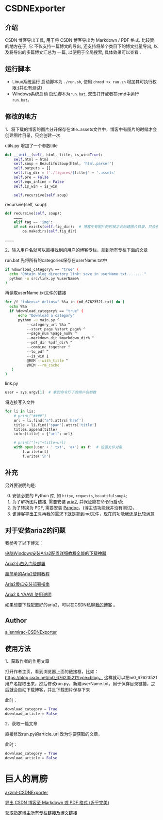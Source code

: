 # CSDNExporter

## 介绍

CSDN 博客导出工具, 用于将 CSDN 博客导出为 Markdown / PDF 格式. 比较赞的地方在于, 它
不仅支持一篇博文的导出, 还支持将某个类目下的博文批量导出, 以及将导出的多篇博文汇总为
一篇, 以便用于全局搜索, 具体效果可以查看 .

## 运行脚本

- Linux系统运行
  启动脚本为 `./run.sh`, 使用 `chmod +x run.sh` 增加其可执行权限;(并没有测试)
- Windows系统启动
  启动脚本为`run.bat`, 双击打开或者在cmd中运行`run.bat`。

## 修改的地方

1、将下载的博客的图片分开保存在title..assets文件中，博客中有图片的时候才会创建图片目录，只会创建一次

utils.py 增加了一个参数title

```python
def __init__(self, html, title, is_win=True):
    self.html = html
    self.soup = BeautifulSoup(html, 'html.parser')
    self.outputs = []
    self.fig_dir = f'./figures/{title}' + '.assets'
    self.pre = False
    self.equ_inline = False
    self.is_win = is_win

    self.recursive(self.soup)
```

recursive(self, soup):

```python
def recursive(self, soup):
    …………
    elif tag == 'img':
    if not exists(self.fig_dir):  # 博客中有图片的时候才会创建图片目录，只会创建一次
        os.makedirs(self.fig_dir)

…………
```

2、输入用户名就可以直接找到的用户的博客专栏，拿到所有专栏下面的文章

run.bat 先将所有的categories保存在userName.txt中

```bash
if %download_category% == "true" (
  echo "Obtain blog directory link: save in userName.txt........"
  python -u src/link.py %userName%
)
```

再读取userName.txt文件的链接

```bash
for /f "tokens=* delims=" %%a in (m0_67623521.txt) do (
  echo %%a
  if %download_category% == "true" (
      echo "Download a category"
      python -u main.py ^
          --category_url %%a ^
          --start_page %start_page% ^
          --page_num %page_num% ^
          --markdown_dir %markdown_dir% ^
          --pdf_dir %pdf_dir% ^
          --combine_together ^
          --to_pdf ^
          --is_win 1
          @REM --with_title ^
          @REM --rm_cache
   )
)
```

link.py

```python
user = sys.argv[1]  # 拿到命令行下的用户名参数
```

将连接写入文件

```python
for li in lis:
    # print("####")
    url = li.find("a").attrs['href']
    title = li.find("span").attrs['title']
    titles.append(title)
    infos[title] = {"url": url}

    # print("[+]"+title+url)
    with open(user + '.txt', 'a+') as f:  # 设置文件对象
        f.write(url)
        f.write('\n')
```

## 补充

另外要说明的是:

0. 安装必要的 Python 库, 如 `httpx`, `requests`, `beautifulsoup4`;
1. 为了解析图片链接, 需要安装 [aria2](https://aria2.github.io/), 并保证能在命令行启动;
2. 为了转换为 PDF, 需要安装 [Pandoc](https://pandoc.org/)，(博主该功能我并没有测试)。
3. 该博客导出工具再我的需求下就是拿到md文件，现在的功能我还是比较满意

## 对于安装aria2的问题

我参考了以下博文：

[电脑Windows安装Aria2配置详细教程全能的下载神器](https://blog.csdn.net/weizuer123/article/details/127411328)

[Aria2小白入门级部署](https://www.bilibili.com/read/cv21314846?from=search)

[超简单的Aria2使用教程](https://tomford1986.blogspot.com/2018/01/aria2.html)

[Aria2傻瓜安装部署指南](https://controlnet.space/2021/06/08/note/aria2-setup/)

[Aria2 & YAAW 使用说明](http://aria2c.com/usage.html)

如果想要下载配置好的aria2，可以在CSDN私聊[我的博客](https://blog.csdn.net/m0_67623521?type=blog) 。

## Author

[allenmirac-CSDNExporter](https://github.com/allenmirac/CSDNExporter)

## 使用方法

1、获取作者的作用文章

打开作者主页，看到浏览器上面的链接框，比如：https://blog.csdn.net/m0_67623521?type=blog，
这样就可以把m0_67623521用户名提取出来，然后修改run.py，新建userName.txt，用于保存目录链接，之后就会自动下载博客，并且下载图片保存下来

此时：

```python
download_category = True
download_article = False
```

2、获取一篇文章

直接修改run.py的article_url 改为你要获取的文章，

此时：

```python
download_category = True
download_article = False
```

# 巨人的肩膀

[axzml-CSDNExporter](https://github.com/axzml/CSDNExporter)

[导出 CSDN 博客至 Markdown 或 PDF 格式 (近乎完美)](https://blog.csdn.net/Eric_1993/article/details/104772437)

[获取指定博主所有专栏链接及博文链接](https://blog.csdn.net/qq_53381910/article/details/130816856)